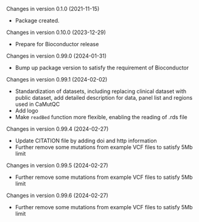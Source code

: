 Changes in version 0.1.0 (2021-11-15)
+ Package created.

Changes in version 0.10.0 (2023-12-29)
+ Prepare for Bioconductor release

Changes in version 0.99.0 (2024-01-31)
+ Bump up package version to satisfy the requirement of Bioconductor

Changes in version 0.99.1 (2024-02-02)
+ Standardization of datasets, including replacing clinical dataset with public dataset, add detailed description for data, panel list and regions used in CaMutQC
+ Add logo
+ Make `readBed` function more flexible, enabling the reading of .rds file

Changes in version 0.99.4 (2024-02-27)
+ Update CITATION file by adding doi and http information
+ Further remove some mutations from example VCF files to satisfy 5Mb limit

Changes in version 0.99.5 (2024-02-27)
+ Further remove some mutations from example VCF files to satisfy 5Mb limit

Changes in version 0.99.6 (2024-02-27)
+ Further remove some mutations from example VCF files to satisfy 5Mb limit